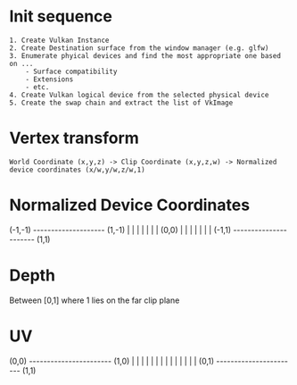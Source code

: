 # Init sequence

    1. Create Vulkan Instance
    2. Create Destination surface from the window manager (e.g. glfw)
    3. Enumerate phyical devices and find the most appropriate one based on ...
        - Surface compatibility
        - Extensions
        - etc.
    4. Create Vulkan logical device from the selected physical device
    5. Create the swap chain and extract the list of VkImage

# Vertex transform

    World Coordinate (x,y,z) -> Clip Coordinate (x,y,z,w) -> Normalized device coordinates (x/w,y/w,z/w,1)

# Normalized Device Coordinates

(-1,-1) -------------------- (1,-1)
|                                 |
|                                 |
|                                 |
|              (0,0)              |
|                                 |
|                                 |
|                                 |
(-1,1) ---------------------- (1,1)

# Depth

Between [0,1] where 1 lies on the far clip plane

# UV

(0,0) ----------------------- (1,0)
|                                 |
|                                 |
|                                 |
|                                 |
|                                 |
|                                 |
|                                 |
(0,1) ----------------------- (1,1)
